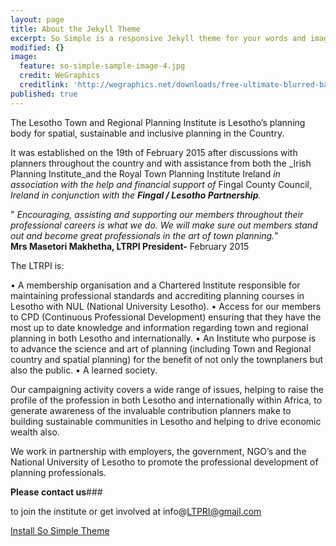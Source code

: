 ```yaml
---
layout: page
title: About the Jekyll Theme
excerpt: So Simple is a responsive Jekyll theme for your words and images.
modified: {}
image:
  feature: so-simple-sample-image-4.jpg
  credit: WeGraphics
  creditlink: 'http://wegraphics.net/downloads/free-ultimate-blurred-background-pack/'
published: true
---
```


The Lesotho Town and Regional Planning Institute is Lesotho’s planning body for spatial, sustainable and inclusive planning in the Country. 

It was established on the 19th of February 2015 after discussions with planners throughout the country and with assistance from both the _Irish Planning Institute_and the Royal Town Planning Institute Ireland _in association with the help and financial support of_ Fingal County Council, _Ireland in conjunction with the **Fingal / Lesotho Partnership**._

" _Encouraging, assisting and supporting our members throughout their professional careers is what we do. We will make sure out members stand out and become great professionals in the art of town planning._"   
**Mrs Masetori Makhetha, 
LTRPI President-**
February 2015

The LTRPI  is: 

•	A membership organisation and a Chartered Institute responsible for maintaining professional standards and accrediting planning courses in Lesotho with NUL (National University Lesotho).
•	Access for our members to CPD (Continuous Professional Development) ensuring that they have the most up to date knowledge and information regarding town and regional planning in both Lesotho and internationally. 
•	An Institute who purpose is to advance the science and art of planning (including Town and Regional country and spatial planning) for the benefit of not only the townplaners but also the public.
•	A learned society.

Our campaigning activity covers a wide range of issues, helping to raise the profile of the profession in both Lesotho and internationally within Africa, to  generate awareness of the invaluable contribution planners make to building sustainable communities in Lesotho and helping to drive economic wealth also.

We work in partnership with employers, the government, NGO’s and the National University of Lesotho to promote the professional development of planning professionals.

**Please contact us**###

 to join the institute or get involved at info@LTPRI@gmail.com  


<a markdown="0" href="{{ site.url }}/theme-setup" class="btn">Install So Simple Theme</a>

[^1]: Example: *domain.com/category-name/post-title*
